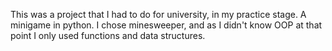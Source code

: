This was a project that I had to do for university, in my practice stage. A minigame in python. I chose minesweeper, and as I didn't know OOP at that point I only used functions and data structures.
